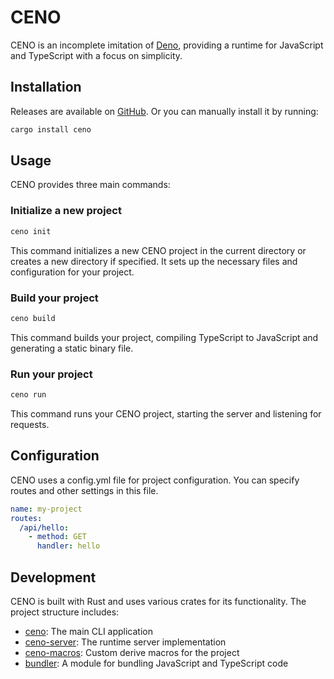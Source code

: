 # CENO
CENO is an incomplete imitation of [Deno](https://deno.com/), providing a runtime for JavaScript and TypeScript with a focus on simplicity.

## Installation
Releases are available on [GitHub](https://github.com/ceno-lang/ceno/releases).
Or you can manually install it by running:
```bash
cargo install ceno
```

## Usage
CENO provides three main commands:

### Initialize a new project
```bash
ceno init
```
This command initializes a new CENO project in the current directory or creates a new directory if specified. It sets up the necessary files and configuration for your project.

### Build your project
```bash
ceno build
```
This command builds your project, compiling TypeScript to JavaScript and generating a static binary file.

### Run your project
```bash
ceno run
```
This command runs your CENO project, starting the server and listening for requests.

## Configuration
CENO uses a config.yml file for project configuration. You can specify routes and other settings in this file.
```yaml
name: my-project
routes:
  /api/hello:
    - method: GET
      handler: hello
```

## Development
CENO is built with Rust and uses various crates for its functionality. The project structure includes:
- [ceno](./ceno): The main CLI application
- [ceno-server](./ceno-server): The runtime server implementation
- [ceno-macros](./ceno-macros): Custom derive macros for the project
- [bundler](./bundler): A module for bundling JavaScript and TypeScript code
